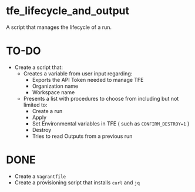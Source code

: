 # tfe_lifecycle_and_output
A script that manages the lifecycle of a run. 


# TO-DO

- Create a script that: 
  - Creates a variable from user input regarding:
    - Exports the API Token needed to manage TFE
    - Organization name
    - Workspace name
  - Presents a list with procedures to choose from including but not limited to:
    - Create a run
    - Apply 
    - Set Environmental variables in TFE ( such as ```CONFIRM_DESTROY=1``` )
    - Destroy
    - Tries to read Outputs from a previous run
    
# DONE
  
- Create a ```Vagrantfile```
- Create a provisioning script that installs ```curl``` and ```jq```
